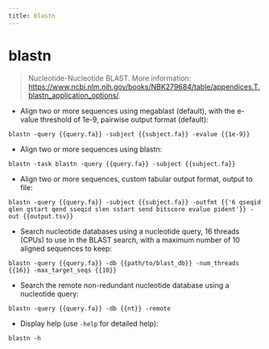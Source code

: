 ```yaml
---
title: blastn
---
```

# blastn

> Nucleotide-Nucleotide BLAST.
> More information: <https://www.ncbi.nlm.nih.gov/books/NBK279684/table/appendices.T.blastn_application_options/>.

- Align two or more sequences using megablast (default), with the e-value threshold of 1e-9, pairwise output format (default):

`blastn -query {{query.fa}} -subject {{subject.fa}} -evalue {{1e-9}}`

- Align two or more sequences using blastn:

`blastn -task blastn -query {{query.fa}} -subject {{subject.fa}}`

- Align two or more sequences, custom tabular output format, output to file:

`blastn -query {{query.fa}} -subject {{subject.fa}} -outfmt {{'6 qseqid qlen qstart qend sseqid slen sstart send bitscore evalue pident'}} -out {{output.tsv}}`

- Search nucleotide databases using a nucleotide query, 16 threads (CPUs) to use in the BLAST search, with a maximum number of 10 aligned sequences to keep:

`blastn -query {{query.fa}} -db {{path/to/blast_db}} -num_threads {{16}} -max_target_seqs {{10}}`

- Search the remote non-redundant nucleotide database using a nucleotide query:

`blastn -query {{query.fa}} -db {{nt}} -remote`

- Display help (use `-help` for detailed help):

`blastn -h`
